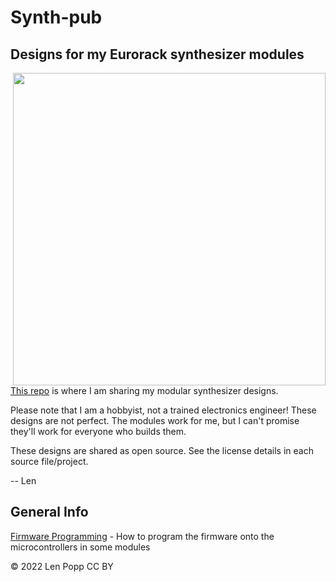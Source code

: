 # Synth-pub

## Designs for my Eurorack synthesizer modules

<img src="https://raw.githubusercontent.com/Len42/Synth-pub/main/docs/synth-photo.jpg" width=500px style="float:right">

[This repo](https://github.com/Len42/Synth-pub) is where I am sharing my modular synthesizer designs.

Please note that I am a hobbyist, not a trained electronics engineer! These designs are not perfect. The modules work for me, but I can't promise they'll work for everyone who builds them.

These designs are shared as open source. See the license details in each source file/project.

-- Len

## General Info

[Firmware Programming](firmware-programming.html) - How to program the firmware onto the microcontrollers in some modules

© 2022 Len Popp CC BY
